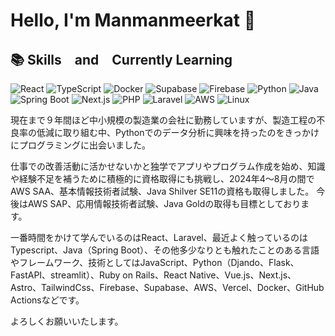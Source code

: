 # Hello, I'm Manmanmeerkat 👋



##  📚 Skills　and　Currently Learning

![React](https://skillicons.dev/icons?i=react)
![TypeScript](https://skillicons.dev/icons?i=typescript)
![Docker](https://skillicons.dev/icons?i=docker)
![Supabase](https://skillicons.dev/icons?i=supabase)
![Firebase](https://skillicons.dev/icons?i=firebase)
![Python](https://skillicons.dev/icons?i=python)
![Java](https://skillicons.dev/icons?i=java)
![Spring Boot](https://skillicons.dev/icons?i=spring)
![Next.js](https://skillicons.dev/icons?i=nextjs)
![PHP](https://skillicons.dev/icons?i=php)
![Laravel](https://skillicons.dev/icons?i=laravel)
![AWS](https://skillicons.dev/icons?i=aws)
![Linux](https://skillicons.dev/icons?i=linux)

現在まで９年間ほど中小規模の製造業の会社に勤務していますが、製造工程の不良率の低減に取り組む中、Pythonでのデータ分析に興味を持ったのをきっかけにプログラミングに出会いました。

仕事での改善活動に活かせないかと独学でアプリやプログラム作成を始め、知識や経験不足を補うために積極的に資格取得にも挑戦し、2024年4～8月の間でAWS SAA、基本情報技術者試験、Java Shilver SE11の資格も取得しました。
今後はAWS SAP、応用情報技術者試験、Java Goldの取得も目標としております。

一番時間をかけて学んでいるのはReact、Laravel、最近よく触っているのはTypescript、Java（Spring Boot）、その他多少なりとも触れたことのある言語やフレームワーク、技術としてはJavaScript、Python（Djando、Flask、FastAPI、streamlit）、Ruby on Rails、React Native、Vue.js、Next.js、Astro、TailwindCss、Firebase、Supabase、AWS、Vercel、Docker、GitHub Actionsなどです。

よろしくお願いいたします。




